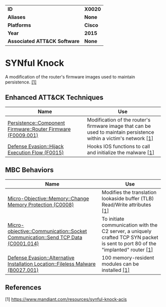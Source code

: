 
<table>
<tr>
<td><b>ID</b></td>
<td><b>X0020</b></td>
</tr>
<tr>
<td><b>Aliases</b></td>
<td><b>None</b></td>
</tr>
<tr>
<td><b>Platforms</b></td>
<td><b>Cisco</b></td>
</tr>
<tr>
<td><b>Year</b></td>
<td><b>2015</b></td>
</tr>
<tr>
<td><b>Associated ATT&CK Software</b></td>
<td><b>None</b></td>
</tr>
</table>


SYNful Knock
============
A modification of the router's firmware images used to maintain persistence. [[1]](#1)

Enhanced ATT&CK Techniques
---------
|Name|Use|
|---|---|
|[Persistence::Component Firmware::Router Firmware (F0009.001)](../persistence/component-firmware.md)|Modification of the router's firmware image that can be used to maintain persistence within a victim's network [[1]](#1)|
|[Defense Evasion::Hijack Execution Flow (F0015)](../defense-evasion/hijack-execution-flow.md)|Hooks IOS functions to call and initialize the malware  [[1]](#1)|


MBC Behaviors
---------
|Name|Use|
|---|---|
|[Micro-Objective::Memory::Change Memory Protection (C0008)](../micro-behaviors/memory/change-memory-protection.md)|Modifies the translation lookaside buffer (TLB) Read/Write attributes  [[1]](#1)|
|[Micro-objective::Communication::Socket Communication::Send TCP Data (C0001.014)](../micro-behaviors/communication/socket-communication.md)|To initiate communication with the C2 server, a uniquely crafted TCP SYN packet is sent to port 80 of the "implanted" router  [[1]](#1)|
|[Defense Evasion::Alternative Installation Location::Fileless Malware (B0027.001)](../defense-evasion/alternative-installation-location.md)|100 memory-resident modules can be installed  [[1]](#1)|

References
----------
<a name="1">[1]</a> https://www.mandiant.com/resources/synful-knock-acis

